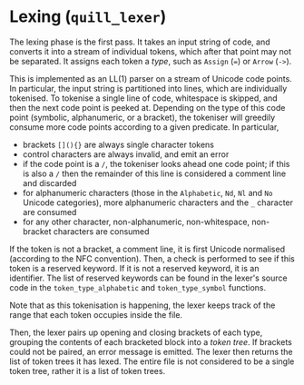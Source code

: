 # Lexing (`quill_lexer`)

The lexing phase is the first pass. It takes an input string of code, and converts it into a stream of individual tokens, which after that point may not be separated. It assigns each token a _type_, such as `Assign` (`=`) or `Arrow` (`->`).

This is implemented as an LL(1) parser on a stream of Unicode code points. In particular, the input string is partitioned into lines, which are individually tokenised. To tokenise a single line of code, whitespace is skipped, and then the next code point is peeked at. Depending on the type of this code point (symbolic, alphanumeric, or a bracket), the tokeniser will greedily consume more code points according to a given predicate. In particular,

- brackets `[](){}` are always single character tokens
- control characters are always invalid, and emit an error
- if the code point is a `/`, the tokeniser looks ahead one code point; if this is also a `/` then the remainder of this line is considered a comment line and discarded
- for alphanumeric characters (those in the `Alphabetic`, `Nd`, `Nl` and `No` Unicode categories), more alphanumeric characters and the `_` character are consumed
- for any other character, non-alphanumeric, non-whitespace, non-bracket characters are consumed

If the token is not a bracket, a comment line, it is first Unicode normalised (according to the NFC convention). Then, a check is performed to see if this token is a reserved keyword. If it is not a reserved keyword, it is an identifier. The list of reserved keywords can be found in the lexer's source code in the `token_type_alphabetic` and `token_type_symbol` functions.

Note that as this tokenisation is happening, the lexer keeps track of the range that each token occupies inside the file.

Then, the lexer pairs up opening and closing brackets of each type, grouping the contents of each bracketed block into a _token tree_. If brackets could not be paired, an error message is emitted. The lexer then returns the list of token trees it has lexed. The entire file is not considered to be a single token tree, rather it is a list of token trees.
